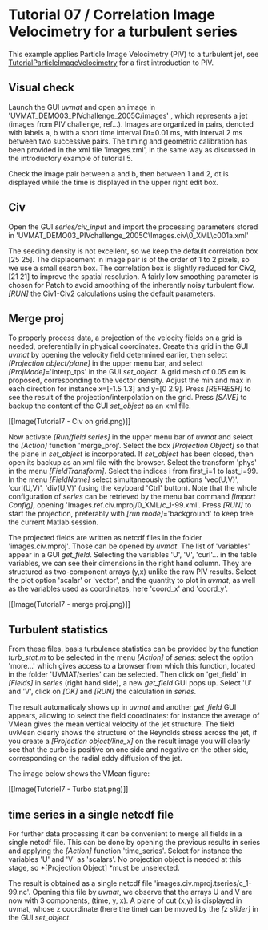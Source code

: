 # Tutorial 07 / Correlation Image Velocimetry for a turbulent series

This example applies Particle Image Velocimetry (PIV) to a turbulent jet, see [TutorialParticleImageVelocimetry](https://servforge.legi.grenoble-inp.fr/projects/soft-uvmat/wiki/Tutorial/ParticleImageVelocimetry#TutorialParticleImageVelocimetry:) for a first introduction to PIV.

## Visual check
Launch the GUI *uvmat* and open an image in 'UVMAT_DEMO03_PIVchallenge_2005C/images' , which represents a jet (images from PIV challenge, ref...). Images are organized in pairs, denoted with labels a, b with a short time interval  Dt=0.01 ms, with interval 2 ms between two successive pairs. The timing and geometric calibration has been provided in the xml file 'images.xml', in the same way as discussed in the introductory example of tutorial 5.

Check the image pair between a and b, then between 1 and 2, dt is displayed while the time is displayed in the upper right edit box.

## Civ
Open the GUI *series/civ_input*  and import the processing parameters stored in 'UVMAT_DEMO03_PIVchallenge_2005C\Images.civ\0_XML\c001a.xml'

The seeding density is not excellent, so we keep the default correlation box [25 25]. The displacement in image pair is of the order of 1 to 2 pixels, so we use a small search box. The correlation box is slightly reduced for Civ2, [21 21] to improve the spatial resolution. A fairly low smoothing parameter is chosen for Patch to avoid smoothing of the inherently noisy turbulent flow. *[RUN]* the Civ1-Civ2 calculations using the default parameters.

## Merge proj
To properly process data, a projection of the velocity fields on a grid is needed, preferentially in physical coordinates. Create this grid in the GUI *uvmat* by opening the velocity field determined earlier, then select *[Projection object/plane]* in the upper menu bar, and select *[ProjMode]*='interp_tps' in the GUI *set_object*. A grid mesh of 0.05 cm is proposed, corresponding to the vector density. Adjust the min and max in each direction for instance x=[-1.5 1.3] and y=[0 2.9]. Press *[REFRESH]* to see the result of the projection/interpolation on the grid. Press *[SAVE]* to backup the content of the GUI *set_object* as an xml file.

[[Image(Tutorial7 - Civ on grid.png)]]

Now activate *[Run/field series]* in the upper menu bar of *uvmat* and select the *[Action]* function 'merge_proj'. Select the box *[Projection Object]* so that the plane in *set_object* is incorporated. If *set_object* has been closed, then open its backup as an xml file with the browser. Select the transform 'phys' in the menu *[FieldTransform]*. Select the indices i from first_i=1 to last_i=99. In the menu *[FieldName]* select simultaneously the options 'vec(U,V)', 'curl(U,V)', 'div(U,V)' (using the keyboard 'Ctrl' button). Note that the whole configuration of *series* can be retrieved by the menu bar command *[Import Config]*, opening 'Images.ref.civ.mproj/0_XML/c_1-99.xml'. Press *[RUN]* to start the projection, preferably with *[run mode]*='background' to keep free the current Matlab session.

The projected fields are written as netcdf files in the folder 'images.civ.mproj'. Those can be opened by *uvmat*. The list of 'variables' appear in a GUI *get_field*. Selecting the variables 'U', 'V', 'curl'... in the table variables, we can see their dimensions in the right hand column. They are structured as two-component arrays (y,x) unlike the raw PIV results. Select the plot option 'scalar' or 'vector', and the quantity to plot in *uvmat*, as well as the variables used as coordinates, here 'coord_x' and 'coord_y'.

[[Image(Tutorial7 - merge proj.png)]]

## Turbulent  statistics
From these files, basis turbulence statistics can be provided by the function _turb_stat.m_ to be selected in the menu *[Action]* of *series*: select the option 'more...' which gives access to a browser from which this function, located in the folder 'UVMAT/series' can be selected. Then click on 'get_field' in *[Fields]* in *series* (right hand side), a new *get_field* GUI pops up. Select 'U' and 'V', click on *[OK]* and *[RUN]* the calculation in *series*.

The result automaticaly shows up in *uvmat* and another *get_field* GUI appears, allowing to select the field coordinates: for instance the average of VMean gives the mean vertical velocity of the jet structure. The field uvMean clearly shows the structure of the Reynolds stress across the jet, if you create a *[Projection object/line_x]* on the result image you will clearly see that the curbe is positive on one side and negative on the other side, corresponding on the radial eddy diffusion of the jet.

The image below shows the VMean figure:

[[Image(Tutoriel7 - Turbo stat.png)]]

## time series in a single netcdf file
For further data processing it can be convenient to merge all fields in a single netcdf file. This can be done by opening the previous results in series and applying the *[Action]* function 'time_series'. Select for instance the variables 'U' and 'V' as 'scalars'. No projection object is needed at this stage, so *[Projection Object] *must be unselected.

The result is obtained as a single netcdf file 'images.civ.mproj.tseries/c_1-99.nc'. Opening this file by *uvmat*, we observe that the arrays U and V are now with 3 components, (time, y, x). A plane of cut (x,y) is displayed in uvmat, whose z coordinate (here the time) can be moved by the *[z slider]* in the GUI *set_object*.
